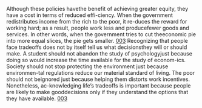 Although these policies havethe benefit of achieving greater equity, they have a cost in terms of reduced effi-ciency. When the government redistributes income from the rich to the poor, it re-duces the reward for working hard; as a result, people work less and producefewer goods and services. In other words, when the government tries to cut theeconomic pie into more equal slices, the pie gets smaller. [003](bookxnotepro://opennote/?nb={c6575f7d-903f-4f51-a355-6a19d2776b52}&book=7de59b40dfd5b5966b609799f7babbd9&page=2&x=232&y=446&id=1022&uuid=f5ff332147ceaa689176b8721be97ea8)
Recognizing that people face tradeoffs does not by itself tell us what decisionsthey will or should make. A student should not abandon the study of psychologyjust because doing so would increase the time available for the study of econom-ics. Society should not stop protecting the environment just because environmen-tal regulations reduce our material standard of living. The poor should not beignored just because helping them distorts work incentives. Nonetheless, ac-knowledging life’s tradeoffs is important because people are likely to make gooddecisions only if they understand the options that they have available. [003](bookxnotepro://opennote/?nb={c6575f7d-903f-4f51-a355-6a19d2776b52}&book=7de59b40dfd5b5966b609799f7babbd9&page=2&x=232&y=530&id=1023&uuid=37f46c93fdb8f77e53941c9c953171c6)
